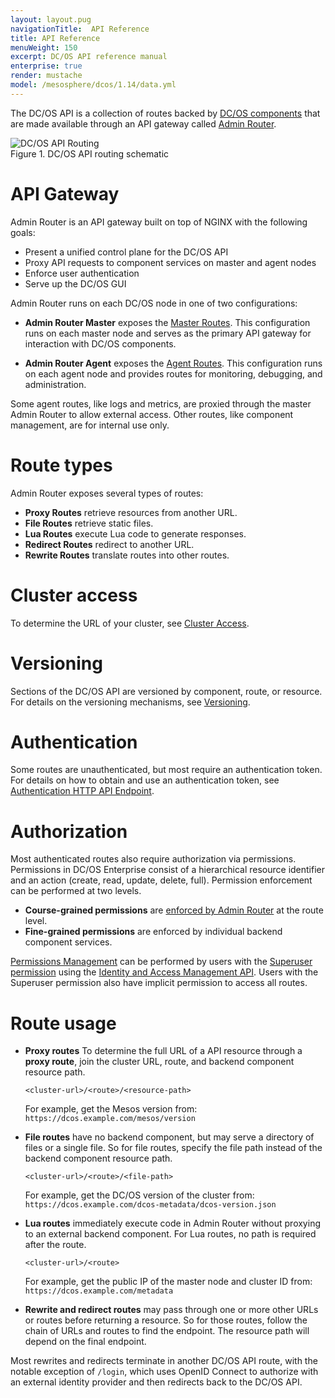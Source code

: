 ```yaml
---
layout: layout.pug
navigationTitle:  API Reference
title: API Reference
menuWeight: 150
excerpt: DC/OS API reference manual
enterprise: true
render: mustache
model: /mesosphere/dcos/1.14/data.yml
---
```


The DC/OS API is a collection of routes backed by [DC/OS components](/mesosphere/dcos/1.14/overview/architecture/components/) that are made available through an API gateway called [Admin Router](/mesosphere/dcos/1.14/overview/architecture/components/#admin-router).

<img src="/1.14/img/dcos-api-routing.png" alt="DC/OS API Routing" style="display:block;margin:0 auto"/>
Figure 1. DC/OS API routing schematic

# API Gateway

Admin Router is an API gateway built on top of NGINX with the following goals:

- Present a unified control plane for the DC/OS API
- Proxy API requests to component services on master and agent nodes
- Enforce user authentication
- Serve up the DC/OS GUI

Admin Router runs on each DC/OS node in one of two configurations:

- **Admin Router Master** exposes the [Master Routes](/mesosphere/dcos/1.14/api/master-routes/). This configuration runs on each master node and serves as the primary API gateway for interaction with DC/OS components.

- **Admin Router Agent** exposes the [Agent Routes](/mesosphere/dcos/1.14/api/agent-routes/). This configuration runs on each agent node and provides routes for monitoring, debugging, and administration. 

Some agent routes, like logs and metrics, are proxied through the master Admin Router to allow external access.
Other routes, like component management, are for internal use only.


# Route types

Admin Router exposes several types of routes:

- **Proxy Routes** retrieve resources from another URL.
- **File Routes** retrieve static files.
- **Lua Routes** execute Lua code to generate responses.
- **Redirect Routes** redirect to another URL.
- **Rewrite Routes** translate routes into other routes.


# Cluster access

To determine the URL of your cluster, see [Cluster Access](/mesosphere/dcos/1.14/api/access/).


# Versioning

Sections of the DC/OS API are versioned by component, route, or resource. For details on the versioning mechanisms, see [Versioning](/mesosphere/dcos/1.14/api/versioning/).

# Authentication

Some routes are unauthenticated, but most require an authentication token. For details on how to obtain and use an authentication token, see [Authentication HTTP API Endpoint](/mesosphere/dcos/1.14/security/ent/iam-api/).

# Authorization

Most authenticated routes also require authorization via permissions. Permissions in DC/OS Enterprise consist of a hierarchical resource identifier and an action (create, read, update, delete, full). Permission enforcement can be performed at two levels.

- **Course-grained permissions** are [enforced by Admin Router](/mesosphere/dcos/1.14/security/ent/perms-reference/#admin-router) at the route level.
- **Fine-grained permissions** are enforced by individual backend component services.

[Permissions Management](/mesosphere/dcos/1.14/security/ent/perms-management/) can be performed by users with the [Superuser permission](/mesosphere/dcos/1.14/security/ent/perms-reference/#superuser) using the [Identity and Access Management API](/mesosphere/dcos/1.14/security/ent/iam-api/). Users with the Superuser permission also have implicit permission to access all routes.

# Route usage

- **Proxy routes** To determine the full URL of a API resource through a **proxy route**, join the cluster URL, route, and backend component resource path.

    ```
    <cluster-url>/<route>/<resource-path>
    ```

    For example, get the Mesos version from: `https://dcos.example.com/mesos/version`

- **File routes** have no backend component, but may serve a directory of files or a single file. So for file routes, specify the file path instead of the backend component resource path.

    ```
    <cluster-url>/<route>/<file-path>
    ```

    For example, get the DC/OS version of the cluster from: `https://dcos.example.com/dcos-metadata/dcos-version.json`

- **Lua routes** immediately execute code in Admin Router without proxying to an external backend component. For Lua routes, no path is required after the route.

    ```
    <cluster-url>/<route>
    ```

     For example, get the public IP of the master node and cluster ID from: `https://dcos.example.com/metadata`

- **Rewrite and redirect routes** may pass through one or more other URLs or routes before returning a resource. So for those routes, follow the chain of URLs and routes to find the endpoint. The resource path will depend on the final endpoint.

Most rewrites and redirects terminate in another DC/OS API route, with the notable exception of `/login`, which uses OpenID Connect to authorize with an external identity provider and then redirects back to the DC/OS API.
